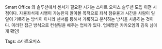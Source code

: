 Smart Office 의 솔루션에서 센서가 필요한 시기는 스마트 오피스 솔루션 도입 이전 시점이다. 자율좌석제 시행이 가능한지 알아볼 목적으로 좌석 점유율과 시간을 사람이 일일이 기록하는 방식이 아니라 센서를 통해서 기록하고 분석하는 방식을 사용하는 것이다. 이러한 접근 방식으로 컨설팅을 해주는 업체가 있다. 업체명은 카카오엠의 김욱 님에게 확인!

Tags:
  스마트오피스